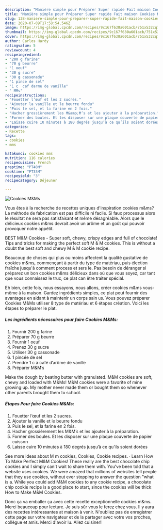 ```yaml
---
description: "Manière simple pour Préparer Super rapide Fait maison Cookies M&amp;amp;Ms"
title: "Manière simple pour Préparer Super rapide Fait maison Cookies M&amp;amp;Ms"
slug: 138-maniere-simple-pour-preparer-super-rapide-fait-maison-cookies-m-and-amp-ms
date: 2020-07-09T17:58:54.546Z
image: https://img-global.cpcdn.com/recipes/9c167f630a601acb/751x532cq70/cookies-mms-photo-principale-de-la-recette.jpg
thumbnail: https://img-global.cpcdn.com/recipes/9c167f630a601acb/751x532cq70/cookies-mms-photo-principale-de-la-recette.jpg
cover: https://img-global.cpcdn.com/recipes/9c167f630a601acb/751x532cq70/cookies-mms-photo-principale-de-la-recette.jpg
author: Carlos Hardy
ratingvalue: 5
reviewcount: 4
recipeingredient:
- "200 g farine"
- "70 g beurre"
- "1 oeuf"
- "30 g sucre"
- "30 g cassonade"
- "1 pince de sel"
- "1 c  caf darme de vanille"
- " MMs"
recipeinstructions:
- "Fouetter l’œuf et les 2 sucres."
- "Ajouter la vanille et le beurre fondu"
- "Puis le sel, et la farine en 2 fois."
- "Hacher grossièrement les M&amp;M’s et les ajouter à la préparation."
- "Former des boules. Et les disposer sur une plaque couverte de papier cuisson"
- "Laisse cuire 10 minutes à 180 degrés jusqu’à ce qu’ils soient dorées"
categories:
- Recette
tags:
- cookies
- mms

katakunci: cookies mms 
nutrition: 116 calories
recipecuisine: French
preptime: "PT40M"
cooktime: "PT33M"
recipeyield: "3"
recipecategory: Déjeuner

---
```



![Cookies M&amp;Ms](https://img-global.cpcdn.com/recipes/9c167f630a601acb/751x532cq70/cookies-mms-photo-principale-de-la-recette.jpg)

Vous êtes à la recherche de recettes uniques d'inspiration cookies m&amp;ms? La méthode de fabrication est pas difficile ni facile. Si faux processus alors le résultat ne sera pas satisfaisant et même désagréable. Alors que le délicieux cookies m&amp;ms devrait avoir un arôme et un goût qui pouvoir provoquer notre appétit.

BEST M&amp;M Cookies - Super soft, chewy, crispy edges and full of chocolate! Tips and tricks for making the perfect soft M &amp; M cookies. This is without a doubt the best soft and chewy M &amp; M cookie recipe.

Beaucoup de choses qui plus ou moins affectent la qualité gustative de cookies m&amp;ms, commençant à partir du type de matériau, puis élection fraîche jusqu'à comment process et sers le. Pas besoin de déranger si préparez un bon cookies m&amp;ms délicieux dans où que vous soyez, car tant que vous connaissez le truc, ce plat can être traiter spécial.


Eh bien, cette fois, nous essayons, nous allons, créer cookies m&amp;ms vous-même à la maison. Gardez ingrédients simples, ce plat peut fournir des avantages en aidant à maintenir un corps sain us. Vous pouvez préparer Cookies M&amp;Ms utiliser 8 type de matériau et 6 étapes création. Voici les étapes to préparer le plat.

<!--inarticleads1-->

##### Les ingrédients nécessaires pour faire Cookies M&amp;Ms:

1. Fournir 200 g farine
1. Préparer 70 g beurre
1. Fournir 1 oeuf
1. Prenez 30 g sucre
1. Utiliser 30 g cassonade
1.  1 pincée de sel
1. Prendre 1 c à café d’arôme de vanille
1. Préparer  M&amp;M’s


Make the dough by beating butter with granulated. M&amp;M cookies are soft, chewy and loaded with M&amp;Ms! M&amp;M cookies were a favorite of mine growing up. My mother never made them or bought them so whenever other parents brought them to school. 

<!--inarticleads2-->

##### Étapes Pour faire Cookies M&amp;Ms:

1. Fouetter l’œuf et les 2 sucres.
1. Ajouter la vanille et le beurre fondu
1. Puis le sel, et la farine en 2 fois.
1. Hacher grossièrement les M&amp;M’s et les ajouter à la préparation.
1. Former des boules. Et les disposer sur une plaque couverte de papier cuisson
1. Laisse cuire 10 minutes à 180 degrés jusqu’à ce qu’ils soient dorées


See more ideas about M m cookies, Cookies, Cookie recipes. · Learn How To Make Perfect M&amp;M Cookies! These really are the best chocolate chip cookies and I simply can&#39;t wait to share them with. You&#39;ve been told that a website uses cookies. We were amazed that millions of websites tell people that they use cookies, without ever stopping to answer the question &#34;what is a. While you could add M&amp;M cookies to any cookie recipe, a chocolate chip cookie recipe is a good place to start, since the cookies will be thick How to Make M&amp;M Cookies. 


Donc ça va emballer ça avec cette recette exceptionnelle cookies m&amp;ms. Merci beaucoup pour lecture. Je suis sûr vous le ferez chez vous. Il y aura des recettes  intéressantes at maison à venir. N'oubliez pas de enregistrer cette page sur votre navigateur et de la partager avec votre vos proches, collègue et amis. Merci d'avoir lu. Allez cuisiner!
